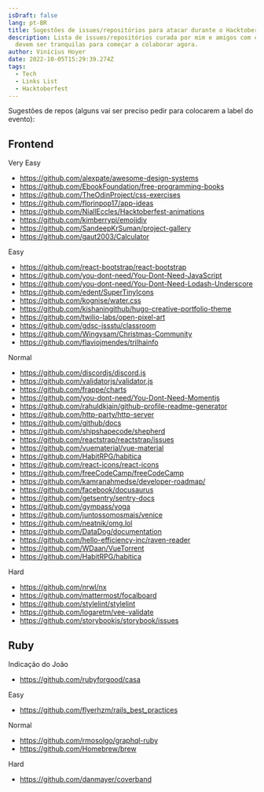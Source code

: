 ```yaml
---
isDraft: false
lang: pt-BR
title: Sugestões de issues/repositórios para atacar durante o Hacktoberfest
description: Lista de issues/repositórios curada por mim e amigos com coisas que
  devem ser tranquilas para começar a colaborar agora.
author: Vinícius Hoyer
date: 2022-10-05T15:29:39.274Z
tags:
  - Tech
  - Links List
  - Hacktoberfest
---
```

Sugestões de repos (alguns vai ser preciso pedir para colocarem a label do evento):

## Frontend

Very Easy
- <https://github.com/alexpate/awesome-design-systems>
- <https://github.com/EbookFoundation/free-programming-books>
- <https://github.com/TheOdinProject/css-exercises>
- <https://github.com/florinpop17/app-ideas>
- <https://github.com/NiallEccles/Hacktoberfest-animations>
- <https://github.com/kimberrypi/emojidiv>
- <https://github.com/SandeepKrSuman/project-gallery>
- <https://github.com/gaut2003/Calculator>

Easy
- <https://github.com/react-bootstrap/react-bootstrap>
- <https://github.com/you-dont-need/You-Dont-Need-JavaScript>
- <https://github.com/you-dont-need/You-Dont-Need-Lodash-Underscore>
- <https://github.com/edent/SuperTinyIcons>
- <https://github.com/kognise/water.css>
- <https://github.com/kishaningithub/hugo-creative-portfolio-theme>
- <https://github.com/twilio-labs/open-pixel-art>
- <https://github.com/gdsc-jssstu/classroom>
- <https://github.com/Wingysam/Christmas-Community>
- <https://github.com/flaviojmendes/trilhainfo>

Normal
- <https://github.com/discordjs/discord.js>
- <https://github.com/validatorjs/validator.js>
- <https://github.com/frappe/charts>
- <https://github.com/you-dont-need/You-Dont-Need-Momentjs>
- <https://github.com/rahuldkjain/github-profile-readme-generator>
- <https://github.com/http-party/http-server>
- <https://github.com/github/docs>
- <https://github.com/shipshapecode/shepherd>
- <https://github.com/reactstrap/reactstrap/issues>
- <https://github.com/vuematerial/vue-material>
- <https://github.com/HabitRPG/habitica>
- <https://github.com/react-icons/react-icons>
- <https://github.com/freeCodeCamp/freeCodeCamp>
- <https://github.com/kamranahmedse/developer-roadmap/>
- <https://github.com/facebook/docusaurus>
- <https://github.com/getsentry/sentry-docs>
- <https://github.com/gympass/yoga>
- <https://github.com/juntossomosmais/venice>
- <https://github.com/neatnik/omg.lol>
- <https://github.com/DataDog/documentation>
- <https://github.com/hello-efficiency-inc/raven-reader>
- <https://github.com/WDaan/VueTorrent>
- <https://github.com/HabitRPG/habitica>

Hard
- <https://github.com/nrwl/nx>
- <https://github.com/mattermost/focalboard>
- <https://github.com/stylelint/stylelint>
- <https://github.com/logaretm/vee-validate>
- <https://github.com/storybookjs/storybook/issues>

## Ruby

Indicação do João
- <https://github.com/rubyforgood/casa>

Easy
- <https://github.com/flyerhzm/rails_best_practices>

Normal
- <https://github.com/rmosolgo/graphql-ruby>
- <https://github.com/Homebrew/brew>

Hard
- <https://github.com/danmayer/coverband>
